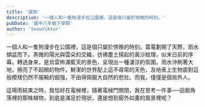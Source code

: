 ```yaml
---
title: '遛狗'
description: '一個人和一隻狗漫步在公園裡，這是個只屬於傍晚的時刻。'
pubDate: '國中八年級下學期'
author: 'SnowViktor'
---
```


一個人和一隻狗漫步在公園裡，這是個只屬於傍晚的時刻。雷電劃開了天際，雨水傾盆而下。熹微的陽光與雲朵的交織，彷彿塵土揚起的黃沙紋理，似末日前的序幕。轉過身來，是烏雲佈滿藍天的景色，呈現出一種淒涼的氛圍。雨水沖刷著大地，擦亮了不起眼的物件，鮮潔的世界配上這不尋常的天色，及地表上生物面對這般模樣仍然不服輸的倔強，不由得佩服大自然的悲壯。而我，僅僅是個局外人。

這場雨結束之時，我恰好在電梯裡，隨著電梯門關閉，我在思考一件事──迴廊角落裡的那株植物，到底是滿足於現狀，還是想到窗外如畫的風景裡呢？